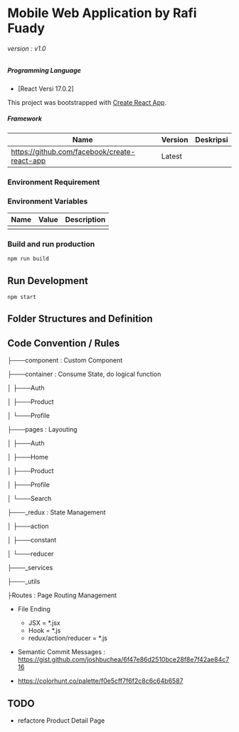 # Mobile Web Application by Rafi Fuady

###### version : v1.0

##### Programming Language
- [React Versi 17.0.2]


This project was bootstrapped with [Create React App](https://github.com/facebook/create-react-app).

##### Framework

| Name                                         | Version | Deskripsi |
| -------------------------------------------- | ------- | --------- |
| https://github.com/facebook/create-react-app | Latest  |           |


### Environment Requirement

### Environment Variables

| Name                                | Value | Description                                     |
| ----------------------------------- | ----- | ----------------------------------------------- |
|                                     |       |                                                 |

### Build and run production

`npm run build`


## Run Development

`npm start`


## Folder Structures and Definition


## Code Convention / Rules
├───component               : Custom Component

├───container               : Consume State, do logical function

│   ├───Auth

│   ├───Product

│   └───Profile

├───pages                   : Layouting

│   ├───Auth

│   ├───Home

│   ├───Product

│   ├───Profile

│   └───Search

├───_redux                  : State Management

│   ├───action

│   ├───constant

│   └───reducer

├───_services

├───_utils

├Routes                     : Page Routing Management


- File Ending
    - JSX = *.jsx
    - Hook = *.js
    - redux/action/reducer = *.js

- Semantic Commit Messages : https://gist.github.com/joshbuchea/6f47e86d2510bce28f8e7f42ae84c716
- https://colorhunt.co/palette/f0e5cff7f6f2c8c6c64b6587

## TODO
- refactore Product Detail Page